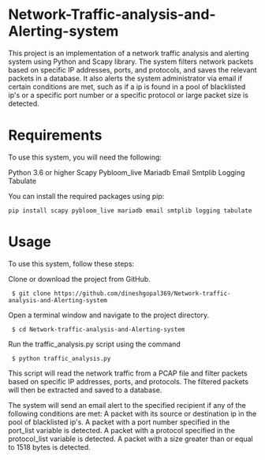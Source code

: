 # Network-Traffic-analysis-and-Alerting-system

This project is an implementation of a network traffic analysis and alerting system using Python and Scapy library. The system filters network packets based on specific IP addresses, ports, and protocols, and saves the relevant packets in a database. It also alerts the system administrator via email if certain conditions are met, such as if a ip is found in a pool of blacklisted ip's or a specific port number or a specific protocol or large packet size is detected.

# Requirements

To use this system, you will need the following:

  Python 3.6 or higher
  Scapy
  Pybloom_live
  Mariadb
  Email
  Smtplib
  Logging
  Tabulate

You can install the required packages using pip:

    pip install scapy pybloom_live mariadb email smtplib logging tabulate

# Usage

To use this system, follow these steps:

  Clone or download the project from GitHub.
     
     $ git clone https://github.com/dineshgopal369/Network-traffic-analysis-and-Alerting-system

  Open a terminal window and navigate to the project directory.
     
     $ cd Network-traffic-analysis-and-Alerting-system
     
Run the traffic_analysis.py script using the command

     $ python traffic_analysis.py
     
This script will read the network traffic from a PCAP file and filter packets based on specific IP addresses, ports, and protocols. The filtered packets will then be extracted and saved to a database.

The system will send an email alert to the specified recipient if any of the following conditions are met:
          A packet with its source or destination ip in the pool of blacklisted ip's.
          A packet with a port number specified in the port_list variable is detected.
          A packet with a protocol specified in the protocol_list variable is detected.
          A packet with a size greater than or equal to 1518 bytes is detected.

